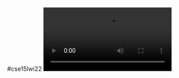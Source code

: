 #cse15lwi22
<video src="media\demo1_reduced.mp4" controls="controls" style="max-width: 1000px;">
</video>
